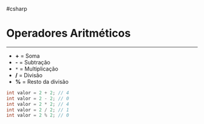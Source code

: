 #csharp
# Operadores Aritméticos
---

- **+** = Soma
- **-** = Subtração
- `*` = Multiplicação
- **/** = Divisão
- **%** = Resto da divisão

```csharp
int valor = 2 + 2; // 4
int valor = 2 - 2; // 0
int valor = 2 * 2; // 4
int valor = 2 / 2; // 1
int valor = 2 % 2; // 0
